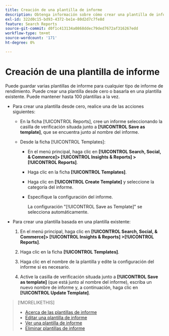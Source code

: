 ```yaml
---
title: Creación de una plantilla de informe
description: Obtenga información sobre cómo crear una plantilla de informe reutilizable.
exl-id: 322d0c15-bd93-4372-be1e-80d2d7c7fe8d
feature: Search Reports
source-git-commit: d0f1c413134a0868ddec79ded7672af316267edd
workflow-type: tm+mt
source-wordcount: '171'
ht-degree: 0%

---
```


# Creación de una plantilla de informe

Puede guardar varias plantillas de informe para cualquier tipo de informe de rendimiento. Puede crear una plantilla desde cero o basarla en una plantilla existente. Puede mantener hasta 100 plantillas a la vez.

* Para crear una plantilla desde cero, realice una de las acciones siguientes:

   * En la ficha [!UICONTROL Reports], cree un informe seleccionando la casilla de verificación situada junto a **[!UICONTROL Save as template]**, que se encuentra junto al nombre del informe.

   * Desde la ficha [!UICONTROL Templates]:

      * En el menú principal, haga clic en **[!UICONTROL Search, Social, & Commerce]> [!UICONTROL Insights & Reports] >[!UICONTROL Reports]**.

      * Haga clic en la ficha **[!UICONTROL Templates]**.

      * Haga clic en **[!UICONTROL Create Template]** y seleccione la categoría del informe.

      * Especifique la configuración del informe.

        La configuración &quot;[!UICONTROL Save as Template]&quot; se selecciona automáticamente.

* Para crear una plantilla basada en una plantilla existente:

   1. En el menú principal, haga clic en **[!UICONTROL Search, Social, & Commerce]> [!UICONTROL Insights & Reports] >[!UICONTROL Reports]**.

   1. Haga clic en la ficha **[!UICONTROL Templates]**.

   1. Haga clic en el nombre de la plantilla y edite la configuración del informe si es necesario.

   1. Active la casilla de verificación situada junto a **[!UICONTROL Save as template]** (que está junto al nombre del informe), escriba un nuevo nombre de informe y, a continuación, haga clic en **[!UICONTROL Update Template]**.

>[!MORELIKETHIS]
>
>* [Acerca de las plantillas de informe](template-about.md)
>* [Editar una plantilla de informe](template-edit.md)
>* [Ver una plantilla de informe](template-view.md)
>* [Eliminar plantillas de informe](template-delete.md)
